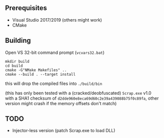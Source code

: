 ## Prerequisites

- Visual Studio  2017/2019 (others might work)
- CMake

## Building

Open VS 32-bit command prompt (`vcvars32.bat`)

```batch
mkdir build
cd build
cmake -G"NMake Makefiles" ..
cmake --build . --target install
```

this will drop the compiled files into `./build/bin`

(this has only been tested with a (cracked/deobfuscated) `Scrap.exe` v1.0 with a SHA1 checksum of `d2dde960e8eca69d60c2e39a439088b75f0c89fa`, other version might crash if the memory offsets don't match)

## TODO

- Injector-less version (patch Scrap.exe to load DLL)